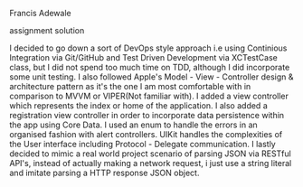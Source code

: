 
Francis Adewale

assignment solution 

I decided to go down a sort of DevOps style approach i.e using Continious Integration via Git/GitHub and Test Driven Development via XCTestCase class, but I did not  spend too much time on TDD, although I did incorporate some unit testing. I also followed Apple's Model - View - Controller design & architecture pattern as it's the one I am most comfortable with in comparison to MVVM or VIPER(Not familiar with). I added a view controller which represents the index or home of the application. I also added a registration view controller in order to incorporate data persistence within the app using Core Data. I used an enum to handle the errors in an organised fashion with alert controllers. UIKit handles the complexities of the User interface including Protocol - Delegate communication. I lastly decided to mimic a real world project scenario of parsing JSON via RESTful API's, instead of actually making a network request, i just use a string literal and imitate parsing a HTTP response JSON object. 
